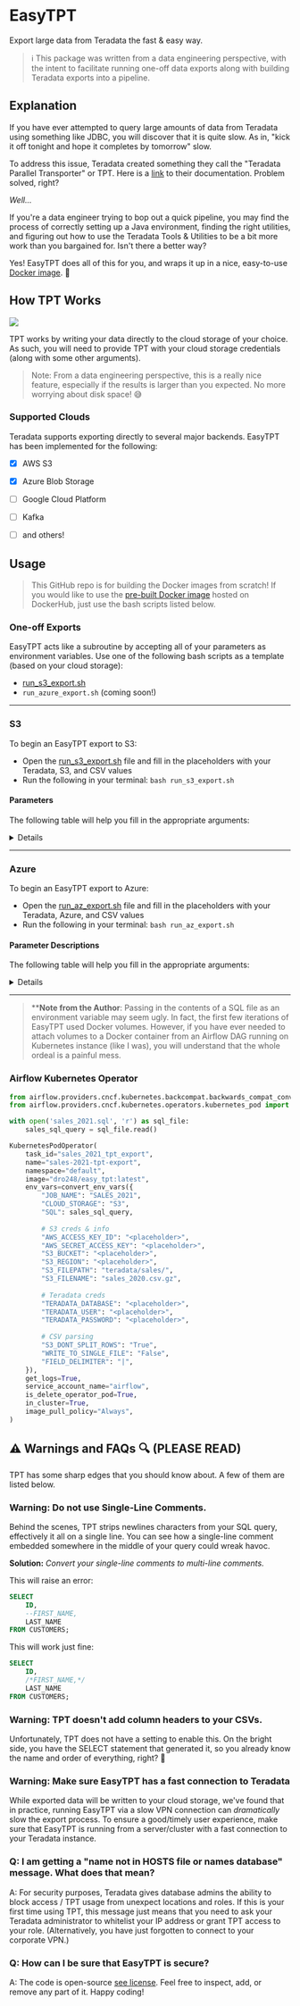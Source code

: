 # EasyTPT
Export large data from Teradata the fast & easy way.
> ℹ️ This package was written from a data engineering perspective, with the intent
> to facilitate running one-off data exports along with building Teradata exports into a pipeline.  

## Explanation
If you have ever attempted to query large amounts of data from Teradata using something like JDBC, 
you will discover that it is quite slow. As in, "kick it off tonight and hope it completes by tomorrow" slow.

To address this issue, Teradata created something they call the "Teradata Parallel Transporter" or TPT. 
Here is a [link](https://docs.teradata.com/home) to their documentation. Problem solved, right?

*Well...*

If you're a data engineer trying to bop out a quick pipeline, you may find the process of correctly setting up a
Java environment, finding the right utilities, and figuring out how to use the Teradata Tools & Utilities to be a bit 
more work than you bargained for. Isn't there a better way?

Yes! EasyTPT does all of this for you, and wraps it up in a nice, easy-to-use
[Docker image](https://hub.docker.com/r/dro248/easy_tpt). 🎁

## How TPT Works
![](./tpt_diagram.svg)

TPT works by writing your data directly to the cloud storage of your choice. As such, you will need to provide 
TPT with your cloud storage credentials (along with some other arguments). 

> Note: From a data engineering perspective, this is a really nice feature, especially if the results is
> larger than you expected. No more worrying about disk space! 😅

### Supported Clouds
Teradata supports exporting directly to several major backends. EasyTPT has been implemented
for the following:
- [x] AWS S3
- [x] Azure Blob Storage
- [ ] Google Cloud Platform
- [ ] Kafka
- [ ] and others!


## Usage
> This GitHub repo is for building the Docker images from scratch! If you would like to use the [pre-built Docker image](https://hub.docker.com/r/dro248/easy_tpt) 
> hosted on DockerHub, just use the bash scripts listed below. 

### One-off Exports
EasyTPT acts like a subroutine by accepting all of your parameters as environment variables.
Use one of the following bash scripts as a template (based on your cloud storage):
- [run_s3_export.sh](./run_s3_export.sh)
- `run_azure_export.sh` (coming soon!)

<hr/>

### S3
To begin an EasyTPT export to S3:
- Open the [run_s3_export.sh](./run_s3_export.sh) file and fill in the placeholders with your Teradata, S3, and CSV values
- Run the following in your terminal: `bash run_s3_export.sh`

#### Parameters
The following table will help you fill in the appropriate arguments:
<details>
    
| Value                   | Required? | Description                                                                                  |
|-------------------------|:---------:|----------------------------------------------------------------------------------------------|
| `CLOUD_STORAGE`         |    Yes    | Specifies the type of your cloud storage provider                                            |
| `JOB_NAME`              |    Yes    | A unique name containing alphanumeric characters and no spaces (use underscores)             |
| `AWS_ACCESS_KEY_ID`     |    Yes    |                                                                                              |
| `AWS_SECRET_ACCESS_KEY` |    Yes    |                                                                                              |
| `S3_REGION`             |    Yes    |                                                                                              |
| `S3_BUCKET`             |    Yes    | Ex: 'my-s3-bucket'                                                                           |
| `S3_FILEPATH`           |    Yes    | Ex: 'sales/2020/'                                                                            |
| `S3_FILENAME`           |    Yes    | Ex: 'sales_2021.csv' (uncompressed) or 'sales_2021.csv.gz' (files gzipped individually)      |
| `S3_DONT_SPLIT_ROWS`    |    No     | (Default: `True`) Lets TPT know if it can split files in the middle of a record. (True = no) |
| `WRITE_TO_SINGLE_FILE`  |    No     | (Default: `False`) Lets TPT know if it can write to multiple files. (False = yes)            |
| `SQL`                   |    Yes    | The full text of your SQL as a string (\**see note below)                                    |
| `TERADATA_DATABASE`     |    Yes    |                                                                                              |
| `TERADATA_USER`         |    Yes    |                                                                                              |
| `TERADATA_PASSWORD`     |    Yes    |                                                                                              |
| `FIELD_DELIMITER`       |    No     | (Default: <code>&#124;</code>) CSV field delimiter;                                          |
    
</details>

<hr/>

### Azure
To begin an EasyTPT export to Azure:
- Open the [run_az_export.sh](./run_az_export.sh) file and fill in the placeholders with your Teradata, Azure, and CSV values
- Run the following in your terminal: `bash run_az_export.sh`

#### Parameter Descriptions
The following table will help you fill in the appropriate arguments:
<details>

| Value                   | Required? | Description                                                                                  |
|-------------------------|:---------:|----------------------------------------------------------------------------------------------|
| `CLOUD_STORAGE`         |    Yes    | Specifies the type of your cloud storage provider                                            |
| `JOB_NAME`              |    Yes    | A unique name containing alphanumeric characters and no spaces (use underscores)             |
| `STORAGE_ACCOUNT_NAME`  |    Yes    |                                                                                              |
| `STORAGE_ACCOUNT_KEY`   |    Yes    |                                                                                              |
| `CONTAINER_NAME`        |    Yes    |                                                                                              |
| `FILE_PREFIX`           |    Yes    | Ex: 'sales/2020/'                                                                            |
| `FILENAME`              |    Yes    | Ex: 'sales_2021.csv' (uncompressed) or 'sales_2021.csv.gz' (files gzipped individually)      |
| `CREDS_DIR`             |    Yes    | The creds file containing the `StorageAccountName` and `StorageAccountKey`                   |
| `DONT_SPLIT_ROWS`       |    No     | (Default: `True`) Lets TPT know if it can split files in the middle of a record. (True = no) |
| `WRITE_TO_SINGLE_FILE`  |    No     | (Default: `False`) Lets TPT know if it can write to multiple files. (False = yes)            |
| `SQL`                   |    Yes    | The full text of your SQL as a string (\**see note below)                                    |
| `TERADATA_DATABASE`     |    Yes    |                                                                                              |
| `TERADATA_USER`         |    Yes    |                                                                                              |
| `TERADATA_PASSWORD`     |    Yes    |                                                                                              |
| `FIELD_DELIMITER`       |    No     | (Default: <code>&#124;</code>) CSV field delimiter;                                          |
    
</details>

<hr/>

> ****Note from the Author**: Passing in the contents of a SQL file as an environment variable may seem ugly. 
> In fact, the first few iterations of EasyTPT used Docker volumes. However, if you have ever needed to attach volumes 
> to a Docker container from an Airflow DAG running on Kubernetes instance (like I was), you will understand that the 
> whole ordeal is a painful mess.

### Airflow Kubernetes Operator
```python
from airflow.providers.cncf.kubernetes.backcompat.backwards_compat_converters import convert_env_vars
from airflow.providers.cncf.kubernetes.operators.kubernetes_pod import KubernetesPodOperator

with open('sales_2021.sql', 'r') as sql_file:
    sales_sql_query = sql_file.read()

KubernetesPodOperator(
    task_id="sales_2021_tpt_export",
    name="sales-2021-tpt-export",
    namespace="default",
    image="dro248/easy_tpt:latest",
    env_vars=convert_env_vars({
        "JOB_NAME": "SALES_2021",
        "CLOUD_STORAGE": "S3",
        "SQL": sales_sql_query,
        
        # S3 creds & info
        "AWS_ACCESS_KEY_ID": "<placeholder>",
        "AWS_SECRET_ACCESS_KEY": "<placeholder>",
        "S3_BUCKET": "<placeholder>",
        "S3_REGION": "<placeholder>",
        "S3_FILEPATH": "teradata/sales/",
        "S3_FILENAME": "sales_2020.csv.gz",
        
        # Teradata creds
        "TERADATA_DATABASE": "<placeholder>",
        "TERADATA_USER": "<placeholder>",
        "TERADATA_PASSWORD": "<placeholder>",
        
        # CSV parsing
        "S3_DONT_SPLIT_ROWS": "True",
        "WRITE_TO_SINGLE_FILE": "False",
        "FIELD_DELIMITER": "|",
    }),
    get_logs=True,
    service_account_name="airflow",
    is_delete_operator_pod=True,
    in_cluster=True,
    image_pull_policy="Always",
)
```

## ⚠️ Warnings and FAQs 🔍  (PLEASE READ)
TPT has some sharp edges that you should know about. A few of them are listed below.

### Warning: Do not use Single-Line Comments.
Behind the scenes, TPT strips newlines characters from your SQL query, effectively it all on a single line. 
You can see how a single-line comment embedded somewhere in the middle of your query could wreak havoc.

**Solution:** _Convert your single-line comments to multi-line comments._

This will raise an error:
```sql
SELECT
    ID,
    --FIRST_NAME,
    LAST_NAME
FROM CUSTOMERS;
``` 

This will work just fine:
```sql
SELECT
    ID,
    /*FIRST_NAME,*/
    LAST_NAME
FROM CUSTOMERS;
``` 

### Warning: TPT doesn't add column headers to your CSVs.
Unfortunately, TPT does not have a setting to enable this. On the bright side, you have the SELECT statement that
generated it, so you already know the name and order of everything, right? 🤦

### Warning: Make sure EasyTPT has a fast connection to Teradata
While exported data will be written to your cloud storage, we've found that in practice, running EasyTPT via a slow VPN connection
can *dramatically* slow the export process. To ensure a good/timely user experience, make sure that EasyTPT is running from a 
server/cluster with a fast connection to your Teradata instance.

### Q: I am getting a "name not in HOSTS file or names database" message. What does that mean?   
A: For security purposes, Teradata gives database admins the ability to block access / TPT usage from 
unexpect locations and roles. If this is your first time using TPT, this message just means that you need to ask 
your Teradata administrator to whitelist your IP address or grant TPT access to your role. 
(Alternatively, you have just forgotten to connect to your corporate VPN.)

### Q: How can I be sure that EasyTPT is secure?
A: The code is open-source [see license](./LICENSE). Feel free to inspect, add, or remove any part of it. Happy coding! 
